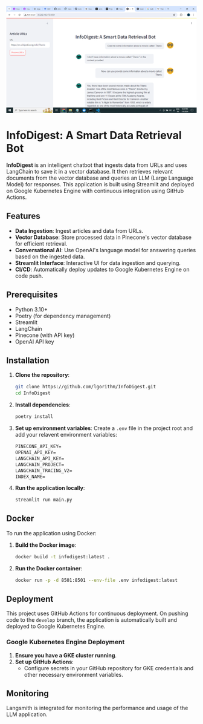 ![alt text](homepage.png)
# InfoDigest: A Smart Data Retrieval Bot

**InfoDigest** is an intelligent chatbot that ingests data from URLs and uses LangChain to save it in a vector database. It then retrieves relevant documents from the vector database and queries an LLM (Large Language Model) for responses. This application is built using Streamlit and deployed on Google Kubernetes Engine with continuous integration using GitHub Actions.

## Features

- **Data Ingestion**: Ingest articles and data from URLs.
- **Vector Database**: Store processed data in Pinecone's vector database for efficient retrieval.
- **Conversational AI**: Use OpenAI's language model for answering queries based on the ingested data.
- **Streamlit Interface**: Interactive UI for data ingestion and querying.
- **CI/CD**: Automatically deploy updates to Google Kubernetes Engine on code push.

## Prerequisites

- Python 3.10+
- Poetry (for dependency management)
- Streamlit
- LangChain
- Pinecone (with API key)
- OpenAI API key

## Installation

1. **Clone the repository**:
    ```sh
    git clone https://github.com/lgorithm/InfoDigest.git
    cd InfoDigest
    ```

2. **Install dependencies**:
    ```sh
    poetry install
    ```

3. **Set up environment variables**:
    Create a `.env` file in the project root and add your relavent environment variables:
    ```env
    PINECONE_API_KEY=
    OPENAI_API_KEY=
    LANGCHAIN_API_KEY=
    LANGCHAIN_PROJECT=
    LANGCHAIN_TRACING_V2=
    INDEX_NAME=
    ```

4. **Run the application locally**:
    ```sh
    streamlit run main.py
    ```

## Docker

To run the application using Docker:

1. **Build the Docker image**:
    ```sh
    docker build -t infodigest:latest .
    ```

2. **Run the Docker container**:
    ```sh
    docker run -p -d 8501:8501 --env-file .env infodigest:latest
    ```

## Deployment

This project uses GitHub Actions for continuous deployment. On pushing code to the `develop` branch, the application is automatically built and deployed to Google Kubernetes Engine.

### Google Kubernetes Engine Deployment

1. **Ensure you have a GKE cluster running**.
2. **Set up GitHub Actions**:
   - Configure secrets in your GitHub repository for GKE credentials and other necessary environment variables.

## Monitoring

Langsmith is integrated for monitoring the performance and usage of the LLM application.

